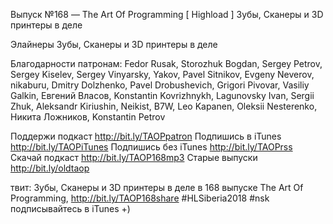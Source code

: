 Выпуск №168 — The Art Of Programming [ Highload ] Зубы, Сканеры и 3D принтеры в деле

Элайнеры
Зубы, Сканеры и 3D принтеры в деле

Благодарности патронам:
Fedor Rusak, Storozhuk Bogdan, Sergey Petrov, Sergey Kiselev, Sergey Vinyarsky, Yakov, Pavel Sitnikov, Evgeny Neverov, nikaburu, Dmitry Dolzhenko, Pavel Drobushevich, Grigori Pivovar, Vasiliy Galkin, Евгений Власов, Konstantin Kovrizhnykh, Lagunovsky Ivan, Sergii Zhuk, Aleksandr Kiriushin, Neikist, B7W, Leo Kapanen, Oleksii Nesterenko, Никита Ложников, Konstantin Petrov
  
Поддержи подкаст http://bit.ly/TAOPpatron
Подпишись в iTunes http://bit.ly/TAOPiTunes
Подпишись без iTunes http://bit.ly/TAOPrss
Скачай подкаст http://bit.ly/TAOP168mp3
Старые выпуски http://bit.ly/oldtaop


твит: 
Зубы, Сканеры и 3D принтеры в деле в 168 выпуске The Art Of Programming, http://bit.ly/TAOP168share #HLSiberia2018 #nsk подписывайтесь в iTunes +) 
